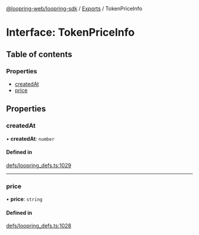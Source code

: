 [@loopring-web/loopring-sdk](../README.md) / [Exports](../modules.md) / TokenPriceInfo

# Interface: TokenPriceInfo

## Table of contents

### Properties

- [createdAt](TokenPriceInfo.md#createdat)
- [price](TokenPriceInfo.md#price)

## Properties

### createdAt

• **createdAt**: `number`

#### Defined in

[defs/loopring_defs.ts:1029](https://github.com/Loopring/loopring_sdk/blob/b7df545/src/defs/loopring_defs.ts#L1029)

___

### price

• **price**: `string`

#### Defined in

[defs/loopring_defs.ts:1028](https://github.com/Loopring/loopring_sdk/blob/b7df545/src/defs/loopring_defs.ts#L1028)
